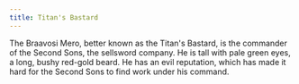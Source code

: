 ```yaml
---
title: Titan's Bastard
---
```


The Braavosi Mero, better known as the Titan's Bastard, is the commander of the Second Sons, the sellsword company. He is tall with pale green eyes, a long, bushy red-gold beard. He has an evil reputation, which has made it hard for the Second Sons to find work under his command. 


